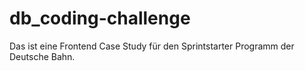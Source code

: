 # db_coding-challenge
Das ist eine Frontend Case Study für den Sprintstarter Programm der Deutsche Bahn.
